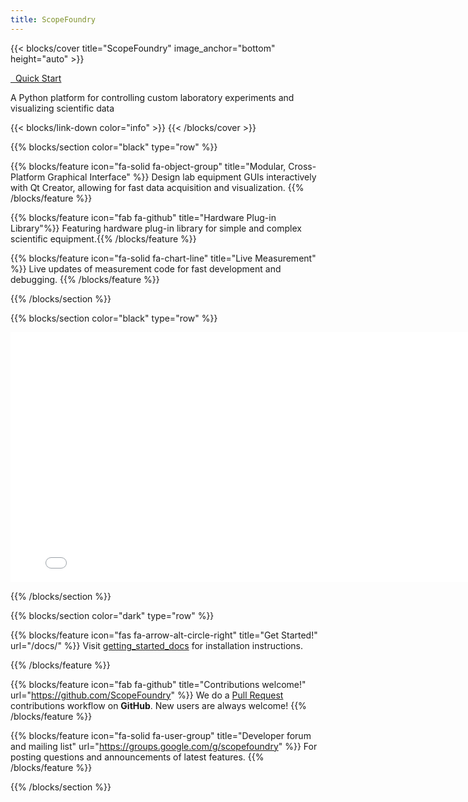 ```yaml
---
title: ScopeFoundry
---
```


[getting_started_docs]:/docs/1_getting-started/

{{< blocks/cover title="ScopeFoundry" image_anchor="bottom" height="auto" >}}

<a class="btn btn-lg btn-primary me-3 mb-4" href="/docs/"> 
  Quick Start <i class="fas fa-arrow-alt-circle-right ms-2"></i>
</a>


<p class="lead fw-bold mt-5">A Python platform for controlling custom laboratory experiments and visualizing scientific data


{{< blocks/link-down color="info" >}}
{{< /blocks/cover >}}


{{% blocks/section color="black" type="row" %}}



{{% blocks/feature icon="fa-solid fa-object-group" title="Modular, Cross-Platform Graphical Interface" %}}
Design lab equipment GUIs interactively with Qt Creator, allowing for fast data acquisition and visualization. {{% /blocks/feature %}}

{{% blocks/feature icon="fab fa-github" title="Hardware Plug-in Library"%}}
Featuring hardware plug-in library for simple and complex scientific equipment.{{% /blocks/feature %}}

{{% blocks/feature icon="fa-solid fa-chart-line" title="Live Measurement" %}}
Live updates of measurement code for fast development and debugging.
{{% /blocks/feature %}}


{{% /blocks/section %}}



{{% blocks/section color="black" type="row" %}}

<iframe width="800" height="400" src="//www.youtube.com/embed/kd8OitLPXcM" frameborder="0" allowfullscreen></iframe>


{{% /blocks/section %}}



{{% blocks/section color="dark" type="row"  %}}

{{% blocks/feature icon="fas fa-arrow-alt-circle-right" title="Get Started!" url="/docs/" %}}
Visit [getting_started_docs] for installation instructions.

{{% /blocks/feature %}}


{{% blocks/feature icon="fab fa-github" title="Contributions welcome!" url="https://github.com/ScopeFoundry" %}}
We do a [Pull Request](https://github.com/ScopeFoundry/ScopeFoundry/pulls) contributions workflow on **GitHub**. New users are always welcome!
{{% /blocks/feature %}}


{{% blocks/feature icon="fa-solid fa-user-group" title="Developer forum and mailing list" url="https://groups.google.com/g/scopefoundry" %}}
For posting questions and announcements of latest features.
{{% /blocks/feature %}}


{{% /blocks/section %}}

